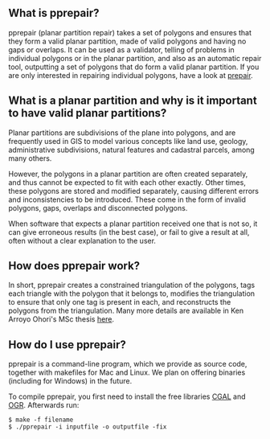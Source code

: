 ## What is pprepair?

pprepair (planar partition repair) takes a set of polygons and ensures that they form a valid planar partition, made of valid polygons and having no gaps or overlaps. It can be used as a validator, telling of problems in individual polygons or in the planar partition, and also as an automatic repair tool, outputting a set of polygons that do form a valid planar partition. If you are only interested in repairing individual polygons, have a look at [prepair](https://github.com/tudelft-gist/prepair).

## What is a planar partition and why is it important to have valid planar partitions?

Planar partitions are subdivisions of the plane into polygons, and are frequently used in GIS to model various concepts like land use, geology, administrative subdivisions, natural features and cadastral parcels, among many others.

However, the polygons in a planar partition are often created separately, and thus cannot be expected to fit with each other exactly. Other times, these polygons are stored and modified separately, causing different errors and inconsistencies to be introduced. These come in the form of invalid polygons, gaps, overlaps and disconnected polygons.

When software that expects a planar partition received one that is not so, it can give erroneous results (in the best case), or fail to give a result at all, often without a clear explanation to the user.

## How does pprepair work?

In short, pprepair creates a constrained triangulation of the polygons, tags each triangle with the polygon that it belongs to, modifies the triangulation to ensure that only one tag is present in each, and reconstructs the polygons from the triangulation. Many more details are available in Ken Arroyo Ohori's MSc thesis [here](http://www.gdmc.nl/ken/files/10mscthesis.pdf).

## How do I use pprepair?

pprepair is a command-line program, which we provide as source code, together with makefiles for Mac and Linux. We plan on offering binaries (including for Windows) in the future.

To compile pprepair, you first need to install the free libraries [CGAL](http://www.cgal.org) and [OGR](http://www.gdal.org/ogr/). Afterwards run:

    $ make -f filename
    $ ./pprepair -i inputfile -o outputfile -fix